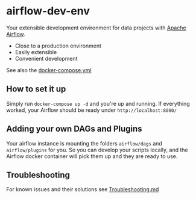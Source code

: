 # airflow-dev-env
Your extensible development environment for data projects with [Apache Airflow](https://airflow.apache.org/).

* Close to a production environment
* Easily extensible
* Convenient development

See also the [docker-compose.yml](docker-compose.yml)

## How to set it up
Simply run `docker-compose up -d` and you're up and running.
If everything worked, your Airflow should be ready under `http://localhost:8080/`

## Adding your own DAGs and Plugins
Your airflow instance is mounting the folders `airflow/dags` and `airflow/plugins` for you. So you can develop your scripts locally, and the Airflow docker container will pick them up and they are ready to use.

## Troubleshooting
For known issues and their solutions see [Troubleshooting.md](Troubleshooting.md)
